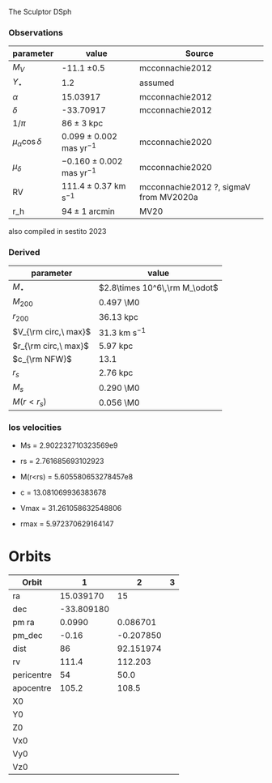 The Sculptor DSph 



### Observations

| parameter                | value                            | Source                                 |
| ------------------------ | -------------------------------- | -------------------------------------- |
| $M_V$                    | -11.1 $\pm 0.5$                  | mcconnachie2012                        |
| $\Upsilon_\star$         | 1.2                              | assumed                                |
| $\alpha$                 | 15.03917                         | mcconnachie2012                        |
| $\delta$                 | -33.70917                        | mcconnachie2012                        |
| $1/\pi$                  | $86 \pm 3$ kpc                   |                                        |
| $\mu_\alpha \cos \delta$ | $0.099 \pm 0.002$ mas yr$^{-1}$  | mcconnachie2020                        |
| $\mu_\delta$             | $-0.160 \pm 0.002$ mas yr$^{-1}$ | mcconnachie2020                        |
| RV                       | $111.4 \pm 0.37$ km s$^{-1}$     | mcconnachie2012 ?, sigmaV from MV2020a |
| r_h                      | $94\pm1$ arcmin                  | MV20                                   |

also compiled in sestito 2023

### Derived

| parameter            | value                         |
| -------------------- | ----------------------------- |
| $M_\star$            | $2.8\times 10^6\,\rm M_\odot$ |
| $M_{200}$            | 0.497 \M0                     |
| $r_{200}$            | 36.13 kpc                     |
| $V_{\rm circ,\ max}$ | 31.3 km s$^{-1}$              |
| $r_{\rm circ,\ max}$ | 5.97 kpc                      |
| $c_{\rm NFW}$        | 13.1                          |
| $r_s$                | 2.76 kpc                      |
| $M_s$                | 0.290 \M0                     |
| $M(r<r_s)$           | 0.056 \M0                     |

### los velocities

- Ms = 2.902232710323569e9

- rs = 2.761685693102923
- M(r<rs) = 5.605580653278457e8
- c = 13.081069936383678
- Vmax = 31.261058632548806
- rmax = 5.972370629164147

# Orbits



| Orbit      | 1          | 2         | 3    |
| ---------- | ---------- | --------- | ---- |
| ra         | 15.039170  | 15        |      |
| dec        | -33.809180 |           |      |
| pm ra      | 0.0990     | 0.086701  |      |
| pm_dec     | -0.16      | -0.207850 |      |
| dist       | 86         | 92.151974 |      |
| rv         | 111.4      | 112.203   |      |
| pericentre | 54         | 50.0      |      |
| apocentre  | 105.2      | 108.5     |      |
| X0         |            |           |      |
| Y0         |            |           |      |
| Z0         |            |           |      |
| Vx0        |            |           |      |
| Vy0        |            |           |      |
| Vz0        |            |           |      |

